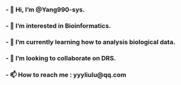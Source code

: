 <h3> - 👋 Hi, I’m @Yang990-sys. </h3>
<h3> - 👀 I’m interested in Bioinformatics. </h3>
<h3> - 🌱 I’m currently learning how to analysis biological data.  </h3>
<h3> - 💞️ I’m looking to collaborate on DRS. </h3>
<h3> - 📫 How to reach me : yyyliulu@qq.com </h3>

<!---
Yang990-sys/Yang990-sys is a ✨ special ✨ repository because its `README.md` (this file) appears on your GitHub profile.
You can click the Preview link to take a look at your changes.
--->
